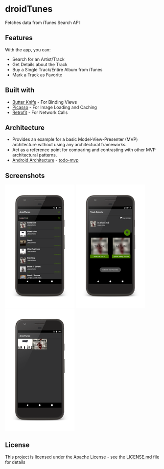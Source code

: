 # droidTunes

Fetches data from iTunes Search API 

## Features

With the app, you can:

* Search for an Artist/Track
* Get Details about the Track
* Buy a Single Track/Entire Album from iTunes
* Mark a Track as Favorite

## Built with

* [Butter Knife](http://jakewharton.github.io/butterknife/) - For Binding Views
* [Picasso](http://square.github.io/picasso/) - For Image Loading and Caching
* [Retrofit](http://square.github.io/retrofit/) - For Network Calls

## Architecture

* Provides an example for a basic Model-View-Presenter (MVP) architecture without using any architectural frameworks. 
* Act as a reference point for comparing and contrasting with other MVP architectural patterns.
* [Android Architecture](https://github.com/hsm59/android-architecture) - [todo-mvp](https://github.com/googlesamples/android-architecture/tree/todo-mvp/)

## Screenshots

<img width="45%" src="screenshots/Screen1.png" />
<img width="45%" src="screenshots/Screen2.png" />
<img width="45%" src="screenshots/Screen3.png" />

## License

This project is licensed under the Apache License - see the [LICENSE.md](LICENSE.md) file for details
